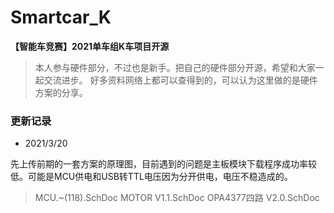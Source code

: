 # Smartcar_K
**【智能车竞赛】2021单车组K车项目开源**

> 本人参与硬件部分，不过也是新手。把自己的硬件部分开源，希望和大家一起交流进步。
好多资料网络上都可以查得到的，可以认为这里做的是硬件方案的分享。

### 更新记录 ###

 - 2021/3/20

先上传前期的一套方案的原理图，目前遇到的问题是主板模块下载程序成功率较低。可能是MCU供电和USB转TTL电压因为分开供电，电压不稳造成的。
> MCU.~(118).SchDoc
> MOTOR V1.1.SchDoc
> OPA4377四路 V2.0.SchDoc

